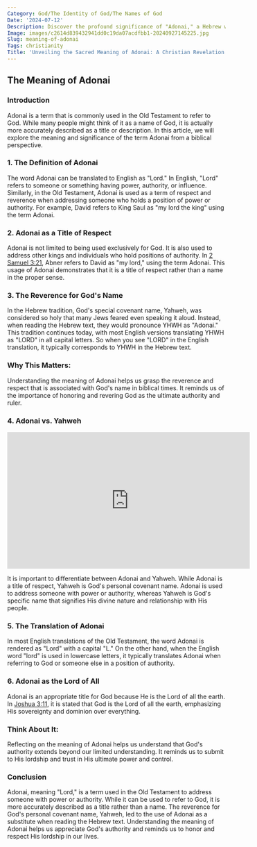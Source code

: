 ```yaml
---
Category: God/The Identity of God/The Names of God
Date: '2024-07-12'
Description: Discover the profound significance of "Adonai," a Hebrew word used to refer to God, in this enlightening article exploring its spiritual and cultural meanings.
Image: images/c2614d839432941dd0c19da07acdfbb1-20240927145225.jpg
Slug: meaning-of-adonai
Tags: christianity
Title: 'Unveiling the Sacred Meaning of Adonai: A Christian Revelation'
---
```


## The Meaning of Adonai

### Introduction

Adonai is a term that is commonly used in the Old Testament to refer to God. While many people might think of it as a name of God, it is actually more accurately described as a title or description. In this article, we will explore the meaning and significance of the term Adonai from a biblical perspective.

### 1. The Definition of Adonai

The word Adonai can be translated to English as "Lord." In English, "Lord" refers to someone or something having power, authority, or influence. Similarly, in the Old Testament, Adonai is used as a term of respect and reverence when addressing someone who holds a position of power or authority. For example, David refers to King Saul as "my lord the king" using the term Adonai.

### 2. Adonai as a Title of Respect

Adonai is not limited to being used exclusively for God. It is also used to address other kings and individuals who hold positions of authority. In [2 Samuel 3:21](https://www.bibleref.com/2-Samuel/3/2-Samuel-3-21.html), Abner refers to David as "my lord," using the term Adonai. This usage of Adonai demonstrates that it is a title of respect rather than a name in the proper sense.

### 3. The Reverence for God's Name

In the Hebrew tradition, God's special covenant name, Yahweh, was considered so holy that many Jews feared even speaking it aloud. Instead, when reading the Hebrew text, they would pronounce YHWH as "Adonai." This tradition continues today, with most English versions translating YHWH as "LORD" in all capital letters. So when you see "LORD" in the English translation, it typically corresponds to YHWH in the Hebrew text.

### Why This Matters:

Understanding the meaning of Adonai helps us grasp the reverence and respect that is associated with God's name in biblical times. It reminds us of the importance of honoring and revering God as the ultimate authority and ruler.

### 4. Adonai vs. Yahweh


<iframe width="560" height="315" src="https://www.youtube.com/embed/aINql-Vyuak" frameborder="0" allow="autoplay; encrypted-media" allowfullscreen></iframe>


It is important to differentiate between Adonai and Yahweh. While Adonai is a title of respect, Yahweh is God's personal covenant name. Adonai is used to address someone with power or authority, whereas Yahweh is God's specific name that signifies His divine nature and relationship with His people.

### 5. The Translation of Adonai

In most English translations of the Old Testament, the word Adonai is rendered as "Lord" with a capital "L." On the other hand, when the English word "lord" is used in lowercase letters, it typically translates Adonai when referring to God or someone else in a position of authority.

### 6. Adonai as the Lord of All

Adonai is an appropriate title for God because He is the Lord of all the earth. In [Joshua 3:11](https://www.bibleref.com/Joshua/3/Joshua-3-11.html), it is stated that God is the Lord of all the earth, emphasizing His sovereignty and dominion over everything.

### Think About It:

Reflecting on the meaning of Adonai helps us understand that God's authority extends beyond our limited understanding. It reminds us to submit to His lordship and trust in His ultimate power and control.

### Conclusion

Adonai, meaning "Lord," is a term used in the Old Testament to address someone with power or authority. While it can be used to refer to God, it is more accurately described as a title rather than a name. The reverence for God's personal covenant name, Yahweh, led to the use of Adonai as a substitute when reading the Hebrew text. Understanding the meaning of Adonai helps us appreciate God's authority and reminds us to honor and respect His lordship in our lives.